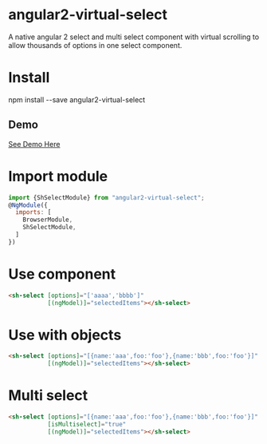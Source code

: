 # angular2-virtual-select
A native angular 2 select and multi select component with virtual scrolling to allow thousands of options in one select component.

# Install
npm install --save angular2-virtual-select

## Demo 

[See Demo Here](https://farin99.github.io//demos/)

# Import module
```javascript
import {ShSelectModule} from "angular2-virtual-select";
@NgModule({
  imports: [
    BrowserModule,
    ShSelectModule,
  ]
})
```
# Use component
```html
<sh-select [options]="['aaaa','bbbb']"
           [(ngModel)]="selectedItems"></sh-select>  
```

# Use with objects
```html
<sh-select [options]="[{name:'aaa',foo:'foo'},{name:'bbb',foo:'foo'}]"
           [(ngModel)]="selectedItems"></sh-select>  
```

# Multi select
```html
<sh-select [options]="[{name:'aaa',foo:'foo'},{name:'bbb',foo:'foo'}]"
           [isMultiselect]="true"
           [(ngModel)]="selectedItems"></sh-select>  
```
